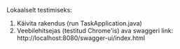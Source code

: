 Lokaalselt testimiseks:
1. Käivita rakendus (run TaskApplication.java)
2. Veebilehitsejas (testitud Chrome'is) ava swaggeri link:
   http://localhost:8080/swagger-ui/index.html